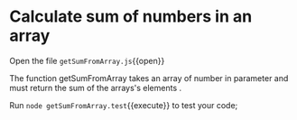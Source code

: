 # Calculate sum of numbers in an array

Open the file `getSumFromArray.js`{{open}}

The function getSumFromArray takes an array of number in parameter and must return the sum of the arrays's elements .

Run `node getSumFromArray.test`{{execute}} to test your code;